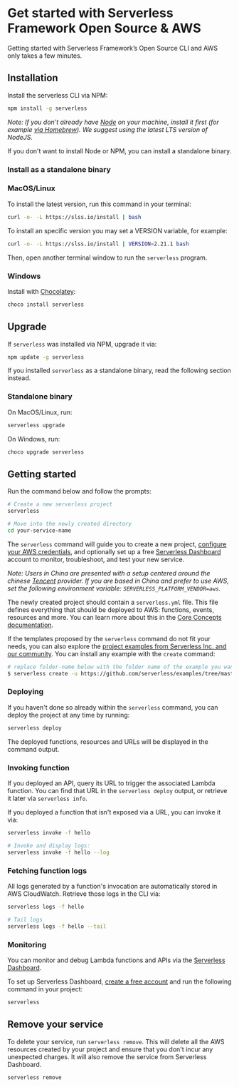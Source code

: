 <!--
title: Serverless Getting Started Guide
menuText: Get Started
layout: Doc
menuOrder: 0
menuItems:
  - {menuText: Azure Functions Guide, path: /framework/docs/providers/azure/guide/quick-start}
  - {menuText: Apache OpenWhisk Guide, path: /framework/docs/providers/openwhisk/guide/quick-start}
  - {menuText: Google Functions Guide, path: /framework/docs/providers/google/guide/quick-start}
  - {menuText: Kubeless Guide, path: /framework/docs/providers/kubeless/guide/quick-start}
  - {menuText: Knative Guide, path: /framework/docs/providers/knative/guide/quick-start}
  - {menuText: Spotinst Guide, path: /framework/docs/providers/spotinst/guide/quick-start}
  - {menuText: Fn Guide, path: /framework/docs/providers/fn/guide/quick-start}
  - {menuText: Cloudflare Workers Guide, path: /framework/docs/providers/cloudflare/guide/quick-start}
  - {menuText: Alibaba Guide , path: /framework/docs/providers/aliyun/guide/quick-start}
  - {menuText: Tencent Guide , path: /framework/docs/providers/tencent/guide/quick-start}
-->

# Get started with Serverless Framework Open Source & AWS

Getting started with Serverless Framework’s Open Source CLI and AWS only takes a few minutes.

## Installation

Install the serverless CLI via NPM:

```bash
npm install -g serverless
```

_Note: If you don’t already have [Node](https://nodejs.org/en/download/package-manager/) on your machine, install it first (for example [via Homebrew](https://formulae.brew.sh/formula/node)). We suggest using the latest LTS version of NodeJS._

If you don't want to install Node or NPM, you can install a standalone binary.

### Install as a standalone binary

### MacOS/Linux

To install the latest version, run this command in your terminal:

```bash
curl -o- -L https://slss.io/install | bash
```

To install an specific version you may set a VERSION variable, for example:

```bash
curl -o- -L https://slss.io/install | VERSION=2.21.1 bash
```

Then, open another terminal window to run the `serverless` program.

### Windows

Install with [Chocolatey](https://chocolatey.org/):

```bash
choco install serverless
```

## Upgrade

If `serverless` was installed via NPM, upgrade it via:

```bash
npm update -g serverless
```

If you installed `serverless` as a standalone binary, read the following section instead.

### Standalone binary

On MacOS/Linux, run:

```bash
serverless upgrade
```

On Windows, run:

```bash
choco upgrade serverless
```

## Getting started

Run the command below and follow the prompts:

```bash
# Create a new serverless project
serverless

# Move into the newly created directory
cd your-service-name
```

The `serverless` command will guide you to create a new project, [configure your AWS credentials](https://serverless.com/framework/docs/providers/aws/guide/credentials/), and optionally set up a free [Serverless Dashboard](https://www.serverless.com/monitoring) account to monitor, troubleshoot, and test your new service.

_Note: Users in China are presented with a setup centered around the chinese [Tencent](https://intl.cloud.tencent.com/) provider. If you are based in China and prefer to use AWS, set the following environment variable: `SERVERLESS_PLATFORM_VENDOR=aws`._

The newly created project should contain a `serverless.yml` file. This file defines everything that should be deployed to AWS: functions, events, resources and more. You can learn more about this in the [Core Concepts documentation](./providers/aws/guide/intro.md).

If the templates proposed by the `serverless` command do not fit your needs, you can also explore the [project examples from Serverless Inc. and our community](https://www.serverless.com/examples/). You can install any example with the `create` command:

```sh
# replace folder-name below with the folder name of the example you want to use
$ serverless create -u https://github.com/serverless/examples/tree/master/folder-name -n my-project
```

### Deploying

If you haven't done so already within the `serverless` command, you can deploy the project at any time by running:

```bash
serverless deploy
```

The deployed functions, resources and URLs will be displayed in the command output.

### Invoking function

If you deployed an API, query its URL to trigger the associated Lambda function. You can find that URL in the `serverless deploy` output, or retrieve it later via `serverless info`.

If you deployed a function that isn't exposed via a URL, you can invoke it via:

```bash
serverless invoke -f hello

# Invoke and display logs:
serverless invoke -f hello --log
```

### Fetching function logs

All logs generated by a function's invocation are automatically stored in AWS CloudWatch. Retrieve those logs in the CLI via:

```bash
serverless logs -f hello

# Tail logs
serverless logs -f hello --tail
```

### Monitoring

You can monitor and debug Lambda functions and APIs via the [Serverless Dashboard](https://www.serverless.com/monitoring).

To set up Serverless Dashboard, [create a free account](https://www.serverless.com/monitoring) and run the following command in your project:

```bash
serverless
```

## Remove your service

To delete your service, run `serverless remove`. This will delete all the AWS resources created by your project and ensure that you don't incur any unexpected charges. It will also remove the service from Serverless Dashboard.

```bash
serverless remove
```
